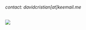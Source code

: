 ###### contact: davidcristian[at]keemail.me

![](https://komarev.com/ghpvc/?username=davidcristian&color=grey&style=flat-square&label=views)
